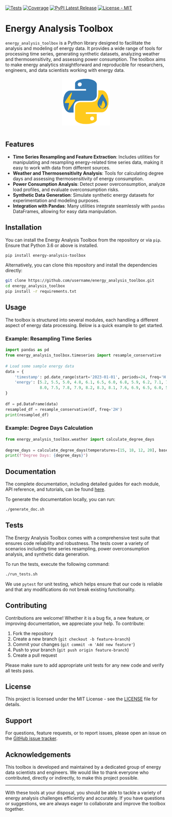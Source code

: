 [![Tests](https://github.com/Eco-CO2/energy_analysis_toolbox/actions/workflows/test.yml/badge.svg)](https://github.com/Eco-CO2/energy_analysis_toolbox/actions/workflows/test.yml)
[![Coverage](https://codecov.io/gh/Eco-CO2/energy_analysis_toolbox/branch/main/graph/badge.svg)](https://codecov.io/gh/Eco-CO2/energy_analysis_toolbox)
[![PyPI Latest Release](https://img.shields.io/pypi/v/energy_analysis_toolbox.svg)](https://pypi.org/project/energy-analysis-toolbox/)
[![License - MIT](https://img.shields.io/badge/license-MIT-blue)](https://github.com/Eco-CO2/energy_analysis_toolbox/blob/main/LICENSE)

# Energy Analysis Toolbox

``energy_analysis_toolbox`` is a Python library designed to facilitate the analysis and modeling of energy data. It provides a wide range of tools for processing time series, generating synthetic datasets, analyzing weather and thermosensitivity, and assessing power consumption. The toolbox aims to make energy analytics straightforward and reproducible for researchers, engineers, and data scientists working with energy data.

<div align="center">
  <a href="https://github.com/Eco-CO2/energy_analysis_toolbox">
    <img height="150px"
         src="doc/_static/logo.png"
         align="center">
  </a>
</div>
<br>

## Features

- **Time Series Resampling and Feature Extraction**: Includes utilities for manipulating and resampling energy-related time series data, making it easy to work with data from different sources.
- **Weather and Thermosensitivity Analysis**: Tools for calculating degree days and assessing thermosensitivity of energy consumption.
- **Power Consumption Analysis**: Detect power overconsumption, analyze load profiles, and evaluate overconsumption risks.
- **Synthetic Data Generation**: Simulate synthetic energy datasets for experimentation and modeling purposes.
- **Integration with Pandas**: Many utilities integrate seamlessly with `pandas` DataFrames, allowing for easy data manipulation.

## Installation

You can install the Energy Analysis Toolbox from the repository or via `pip`. Ensure that Python 3.6 or above is installed.

```sh
pip install energy-analysis-toolbox
```

Alternatively, you can clone this repository and install the dependencies directly:

```sh
git clone https://github.com/username/energy_analysis_toolbox.git
cd energy_analysis_toolbox
pip install -r requirements.txt
```

## Usage

The toolbox is structured into several modules, each handling a different aspect of energy data processing. Below is a quick example to get started.

### Example: Resampling Time Series

```python
import pandas as pd
from energy_analysis_toolbox.timeseries import resample_conservative

# Load some sample energy data
data = {
    'timestamp': pd.date_range(start='2023-01-01', periods=24, freq='H'),
    'energy': [5.2, 5.5, 5.0, 4.8, 6.1, 6.5, 6.0, 6.8, 5.9, 6.2, 7.1, 7.3,
               8.0, 7.5, 7.8, 7.9, 8.2, 8.3, 8.1, 7.6, 6.9, 6.5, 6.0, 5.8]
}

df = pd.DataFrame(data)
resampled_df = resample_conservative(df, freq='2H')
print(resampled_df)
```

### Example: Degree Days Calculation

```python
from energy_analysis_toolbox.weather import calculate_degree_days

degree_days = calculate_degree_days(temperatures=[15, 18, 12, 20], base_temperature=18)
print(f"Degree Days: {degree_days}")
```

## Documentation

The complete documentation, including detailed guides for each module, API reference, and tutorials, can be found [here](https://energy_analysis_toolbox.readthedocs.io).

To generate the documentation locally, you can run:

```sh
./generate_doc.sh
```

## Tests

The Energy Analysis Toolbox comes with a comprehensive test suite that ensures code reliability and robustness. The tests cover a variety of scenarios including time series resampling, power overconsumption analysis, and synthetic data generation.

To run the tests, execute the following command:

```sh
./run_tests.sh
```

We use `pytest` for unit testing, which helps ensure that our code is reliable and that any modifications do not break existing functionality.

## Contributing

Contributions are welcome! Whether it is a bug fix, a new feature, or improving documentation, we appreciate your help. To contribute:

1. Fork the repository
2. Create a new branch (`git checkout -b feature-branch`)
3. Commit your changes (`git commit -m 'Add new feature'`)
4. Push to your branch (`git push origin feature-branch`)
5. Create a pull request

Please make sure to add appropriate unit tests for any new code and verify all tests pass.

## License

This project is licensed under the MIT License - see the [LICENSE](LICENSE) file for details.

## Support

For questions, feature requests, or to report issues, please open an issue on the [GitHub issue tracker](https://github.com/username/energy_analysis_toolbox/issues).

## Acknowledgements

This toolbox is developed and maintained by a dedicated group of energy data scientists and engineers. We would like to thank everyone who contributed, directly or indirectly, to make this project possible.

---

With these tools at your disposal, you should be able to tackle a variety of energy analysis challenges efficiently and accurately. If you have questions or suggestions, we are always eager to collaborate and improve the toolbox together.

